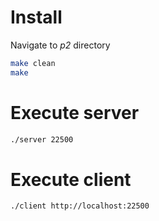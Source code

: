 # Install

Navigate to _p2_ directory

```bash
make clean
make
```

# Execute server

```bash
./server 22500
```

# Execute client

```bash
./client http://localhost:22500
```

